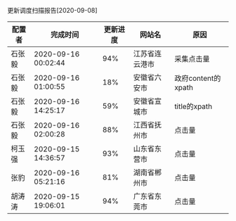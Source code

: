 更新调度扫描报告[2020-09-08]

|	配置者	|	完成时间	|	更新进度	|	网站名	|	原因	|
|----|----|----|----|----|
|	石张毅	|	2020-09-16 00:02:44	|	 94%	|	江苏省连云港市	|	采集点击量	|
|	石张毅	|	2020-09-16 01:00:55	|	 18%	|	安徽省六安市	|	政府content的xpath	|
|	石张毅	|	2020-09-16 14:25:17	|	 59%	|	安徽省宣城市	|	title的xpath	|
|	石张毅	|	2020-09-16 02:00:28	|	 88%	|	江西省抚州市	|	点击量	|
|	柯玉强	|	2020-09-15 14:36:57	|	 93%	|	山东省东营市	|	点击量	|
|	张豹	|	2020-09-16 05:21:16	|	 81%	|	湖南省郴州市	|	点击量	|
|	胡涛涛	|	2020-09-15 19:06:01	|	 94%	|	广东省东莞市	|	点击量	|

